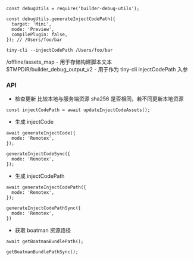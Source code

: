 ```
const debugUtils = require('builder-debug-utils');

const debugUtils.generateInjectCodePath({
  target: 'Mini',
  mode: 'Preview',
  compilePlugin: false,
}); // /Users/foo/bar

tiny-cli --injectCodePath /Users/foo/bar
```

/offline/assets_map - 用于存储构建脚本文本
$TMPDIR/builder_debug_output_v2 - 用于作为 tiny-cli injectCodePath 入参

### API

- 检查更新
  比较本地与服务端资源 sha256 是否相同，若不同更新本地资源

```
const injectCodePath = await updateInjectCodeAssets();
```

- 生成 injectCode

```
await generateInjectCode({
  mode: 'Remotex',
});

generateInjectCodeSync({
  mode: 'Remotex',
});
```

- 生成 injectCodePath

```
await generateInjectCodePath({
  mode: 'Remotex',
});

generateInjectCodePathSync({
  mode: 'Remotex',
})
```

- 获取 boatman 资源路径

```
await getBoatmanBundlePath();

getBoatmanBundlePathSync();
```
